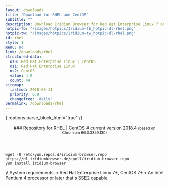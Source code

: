 ```yaml
---
layout: downloads
title: "Download for RHEL and CentOS"
subtitle: ""
description: Download Iridium Browser for Red Hat Enterprise Linux 7 and CentOS 7 or higher. Install package from repository using the command line.
hotpic-fb: "/images/hotpics/Iridium-fb_hotpic-dl-rhel.png"
hotpic-tw: "/images/hotpics/Iridium-tw_hotpic-dl-rhel.png"
id: rhel
style: 1
menu: no
link: /downloads/rhel
structured-data:
  os0: Red Hat Enterprise Linux | CentOS
  os1: Red Hat Enterprise Linux
  os2: CentOS
  value: 4.9
  count: 44
sitemap:
  lastmod: 2018-05-11
  priority: 0.8
  changefreq: 'daily'
permalink: /downloads/rhel
---
```


{::options parse_block_html="true" /}
<div class="dlinux fl-redhat"></div>
<header>
### Repository for RHEL | CentOS #
current version 2018.4     
<small>(based on Chromium 66.0.3359.130)</small>
</header>
<div class="container 75%">

	wget -O /etc/yum.repos.d/iridium-browser.repo https://dl.iridiumbrowser.de/epel7/iridium-browser.repo
	yum install iridium-browser
     
</div>
\\
System requirements:   
&#8226; Red Hat Enterprise Linux 7+, CentOS 7+    
&#8226; An Intel Pentium 4 processor or later that's SSE2 capable
